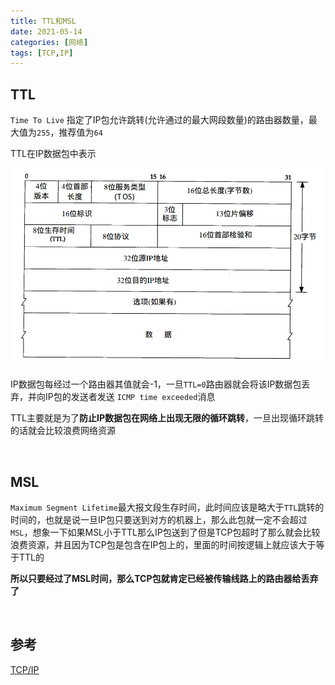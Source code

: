 ```yaml
---
title: TTL和MSL
date: 2021-05-14
categories: [网络]
tags: [TCP,IP]
---
```


## TTL

`Time To Live` 指定了IP包允许跳转(允许通过的最大网段数量)的路由器数量，最大值为`255`，推荐值为`64`

TTL在IP数据包中表示

![](https://raw.githubusercontent.com/biningo/cdn/master/2021-04/ip_package.png)

IP数据包每经过一个路由器其值就会-1，一旦`TTL=0`路由器就会将该IP数据包丢弃，并向IP包的发送者发送 `ICMP time exceeded`消息

TTL主要就是为了**防止IP数据包在网络上出现无限的循环跳转**，一旦出现循环跳转的话就会比较浪费网络资源

​    

## MSL

 `Maximum Segment Lifetime`最大报文段生存时间，此时间应该是略大于`TTL`跳转的时间的，也就是说一旦IP包只要送到对方的机器上，那么此包就一定不会超过`MSL`，想象一下如果MSL小于TTL那么IP包送到了但是TCP包超时了那么就会比较浪费资源，并且因为TCP包是包含在IP包上的，里面的时间按逻辑上就应该大于等于TTL的

**所以只要经过了MSL时间，那么TCP包就肯定已经被传输线路上的路由器给丢弃了**

​    

## 参考

[TCP/IP](https://www.processon.com/outline/view/5ea695047d9c0869daaa6e79)

